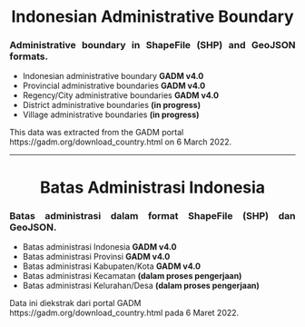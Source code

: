 <h1 align="center">Indonesian Administrative Boundary</h1>
<h3 align="justify">Administrative boundary in ShapeFile (SHP) and GeoJSON formats.</h3>

- Indonesian administrative boundary <b>GADM v4.0</b>
- Provincial administrative boundaries <b>GADM v4.0</b>
- Regency/City administrative boundaries <b>GADM v4.0</b>
- District administrative boundaries <b>(in progress)</b>
- Village administrative boundaries <b>(in progress)</b>

<p align="left">This data was extracted from the GADM portal https://gadm.org/download_country.html on 6 March 2022.<a href="https://gadm.org/download_country.html" target="blank"></a> </p>

<hr>

<h1 align="center">Batas Administrasi Indonesia</h1>
<h3 align="justify">Batas administrasi dalam format ShapeFile (SHP) dan GeoJSON.</h3>

- Batas administrasi Indonesia <b>GADM v4.0</b>
- Batas administrasi Provinsi <b>GADM v4.0</b>
- Batas administrasi Kabupaten/Kota <b>GADM v4.0</b>
- Batas administrasi Kecamatan <b>(dalam proses pengerjaan)</b>
- Batas administrasi Kelurahan/Desa <b>(dalam proses pengerjaan)</b>

<p align="left">Data ini diekstrak dari portal GADM https://gadm.org/download_country.html pada 6 Maret 2022.<a href="https://gadm.org/download_country.html" target="blank"></a> </p>
